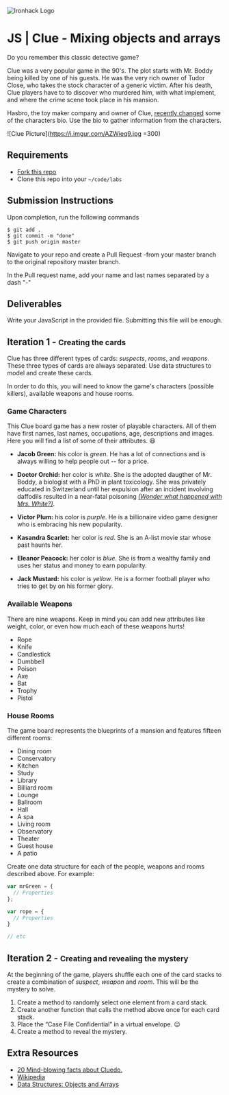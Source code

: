 ![Ironhack Logo](https://i.imgur.com/1QgrNNw.png)

# JS | Clue - Mixing objects and arrays

Do you remember this classic detective game?

Clue was a very popular game in the 90's. The plot starts with Mr. Boddy being killed by one of his guests. He was the very rich owner of Tudor Close, who takes the stock character of a generic victim. After his death, Clue players have to to discover who murdered him, with what implement, and where the crime scene took place in his mansion.

Hasbro, the toy maker company and owner of Clue, [recently changed](http://www.independent.co.uk/arts-entertainment/cluedo-first-new-character-dr-orchid-mrs-white-dead-1949-hasbro-a7118351.html) some of the characters bio. Use the bio to gather information from the characters.

![Clue Picture](https://i.imgur.com/AZWieq9.jpg =300)

## Requirements

- [Fork this repo](https://guides.github.com/activities/forking/)
- Clone this repo into your `~/code/labs`

## Submission Instructions

Upon completion, run the following commands
```
$ git add .
$ git commit -m "done"
$ git push origin master
```
Navigate to your repo and create a Pull Request -from your master branch to the original repository master branch.

In the Pull request name, add your name and last names separated by a dash "-"

## Deliverables

Write your JavaScript in the provided file. Submitting this file will be enough.

## Iteration 1 - <small>Creating the cards</small>

Clue has three different types of cards: *suspects*, *rooms*, and *weapons*. These three types of cards are always separated. Use data structures to model and create these cards.

In order to do this, you will need to know the game's characters (possible killers), available weapons and house rooms.

### Game Characters

This Clue board game has a new roster of playable characters. All of them  have first names, last names, occupations, age, descriptions and images. Here you will find a list of some of their attributes. :satisfied:

- **Jacob Green:** his color is *green*. He has a lot of connections and is always willing to help people out -- for a price.

- **Doctor Orchid:** her color is *white*. She is the adopted daugther of Mr. Boddy, a biologist with a PhD in plant toxicology. She was privately educated in Switzerland until her expulsion after an incident involving daffodils resulted in a near-fatal poisoning *[(Wonder what happened with Mrs. White?)](http://www.telegraph.co.uk/news/2016/07/05/cluedo-kills-off-mrs-white-and-replaces-her-with-new-female-char/)*.

- **Victor Plum:** his color is *purple*. He is a billionaire video game designer who is embracing his new popularity.


- **Kasandra Scarlet:** her color is *red*. She is an A-list movie star whose past haunts her.


- **Eleanor Peacock:** her color is *blue*. She is from a wealthy family and uses her status and money to earn popularity.


- **Jack Mustard:** his color is *yellow*. He is a former football player who tries to get by on his former glory.


### Available Weapons

There are nine weapons. Keep in mind you can add new attributes like weight, color, or even how much each of these weapons hurts!

- Rope
- Knife
- Candlestick
- Dumbbell
- Poison
- Axe
- Bat
- Trophy
- Pistol

### House Rooms

The game board represents the blueprints of a mansion and features fifteen different rooms:

- Dining room
- Conservatory
- Kitchen
- Study
- Library
- Billiard room
- Lounge
- Ballroom
- Hall
- A spa
- Living room
- Observatory
- Theater
- Guest house
- A patio

Create one data structure for each of the people, weapons and rooms described above. For example:

```javascript
var mrGreen = {
  // Properties
};

var rope = {
  // Properties
}

// etc
```

## Iteration 2 - <small>Creating and revealing the mystery</small>

 At the beginning of the game, players shuffle each one of the card stacks to create a combination of *suspect*, *weapon* and *room*. This will be the mystery to solve.

1. Create a method to randomly select one element from a card stack.
2. Create another function that calls the method above once for each card stack.
3. Place the “Case File Confidential” in a virtual envelope. :wink:
4. Create a method to reveal the mystery.

## Extra Resources

- [20 Mind-blowing facts about Cluedo.](http://whatculture.com/offbeat/20-mind-blowing-facts-you-didnt-know-about-cluedo)
- [Wikipedia](https://en.wikipedia.org/wiki/Cluedo)
- [Data Structures: Objects and Arrays](http://eloquentjavascript.net/04_data.html)

